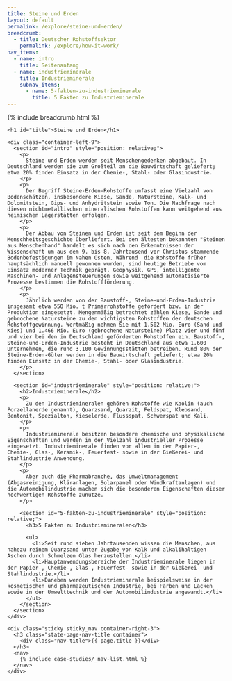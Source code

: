 ```yaml
---
title: Steine und Erden
layout: default
permalink: /explore/steine-und-erden/
breadcrumb:
  - title: Deutscher Rohstoffsektor
    permalink: /explore/how-it-work/
nav_items:
  - name: intro
    title: Seitenanfang
  - name: industrieminerale
    title: Industrieminerale
    subnav_items:
      - name: 5-fakten-zu-industrieminerale
        title: 5 Fakten zu Industrieminerale
---
```


<main class="container-page-wrapper layout-state-pages">
  <section class="container" style="position: relative;">
    {% include breadcrumb.html %}

    <h1 id="title">Steine und Erden</h1>

    <div class="container-left-9">
      <section id="intro" style="position: relative;">
        <p>
          Steine und Erden werden seit Menschengedenken abgebaut. In Deutschland werden sie zum Großteil an die Bauwirtschaft geliefert; etwa 20% finden Einsatz in der Chemie-, Stahl- oder Glasindustrie.
        </p>
        <p>
          Der Begriff Steine-Erden-Rohstoffe umfasst eine Vielzahl von Bodenschätzen, insbesondere Kiese, Sande, Natursteine, Kalk- und Dolomitstein, Gips- und Anhydritstein sowie Ton. Die Nachfrage nach diesen nichtmetallischen mineralischen Rohstoffen kann weitgehend aus heimischen Lagerstätten erfolgen.
        </p>
        <p>
          Der Abbau von Steinen und Erden ist seit dem Beginn der Menschheitsgeschichte überliefert. Bei den ältesten bekannten "Steinen aus Menschenhand" handelt es sich nach den Erkenntnissen der Wissenschaft um aus dem 9. bis 8. Jahrtausend vor Christus stammende Bodenbefestigungen im Nahen Osten. Während  die Rohstoffe früher hauptsächlich manuell gewonnen wurden, sind heutige Betriebe vom Einsatz moderner Technik geprägt. Geophysik, GPS, intelligente Maschinen- und Anlagensteuerungen sowie weitgehend automatisierte Prozesse bestimmen die Rohstoffförderung.
        </p>
        <p>
          Jährlich werden von der Baustoff-, Steine-und-Erden-Industrie insgesamt etwa 550 Mio. t Primärrohstoffe gefördert bzw. in der Produktion eingesetzt. Mengenmäßig betrachtet zählen Kiese, Sande und gebrochene Natursteine zu den wichtigsten Rohstoffen der deutschen Rohstoffgewinnung. Wertmäßig nehmen Sie mit 1.502 Mio. Euro (Sand und Kies) und 1.466 Mio. Euro (gebrochene Natursteine) Platz vier und fünf und vier bei den in Deutschland geförderten Rohstoffen ein. Baustoff-, Steine-und-Erden-Industrie besteht in Deutschland aus etwa 1.600 Unternehmen, die rund 3.100 Gewinnungsstätten betreiben. Rund 80% der Steine-Erden-Güter werden in die Bauwirtschaft geliefert; etwa 20% finden Einsatz in der Chemie-, Stahl- oder Glasindustrie.
        </p>
      </section>

      <section id="industrieminerale" style="position: relative;">
        <h2>Industrieminerale</h2>
        <p>
          Zu den Industriemineralen gehören Rohstoffe wie Kaolin (auch Porzellanerde genannt), Quarzsand, Quarzit, Feldspat, Klebsand, Bentonit, Spezialton, Kieselerde, Flussspat, Schwerspat und Kali.
        </p>
        <p>
          Industrieminerale besitzen besondere chemische und physikalische Eigenschaften und werden in der Vielzahl industrieller Prozesse eingesetzt. Industrieminerale finden vor allem in der Papier-, Chemie-, Glas-, Keramik-, Feuerfest- sowie in der Gießerei- und Stahlindustrie Anwendung.
        </p>
        <p>
          Aber auch die Pharmabranche, das Umweltmanagement (Abgasreinigung, Kläranlagen, Solarpanel oder Windkraftanlagen) und die Automobilindustrie machen sich die besonderen Eigenschaften dieser hochwertigen Rohstoffe zunutze.
        </p>

        <section id="5-fakten-zu-industrieminerale" style="position: relative;">
          <h3>5 Fakten zu Industriemineralen</h3>

          <ul>
            <li>Seit rund sieben Jahrtausenden wissen die Menschen, aus nahezu reinem Quarzsand unter Zugabe von Kalk und alkalihaltigen Aschen durch Schmelzen Glas herzustellen.</li>
            <li>Hauptanwendungsbereiche der Industrieminerale liegen in der Papier-, Chemie-, Glas-, Feuerfest- sowie in der Gießerei- und Stahlindustrie.</li>
            <li>Daneben werden Industrieminerale beispielsweise in der kosmetischen und pharmazeutischen Industrie, bei Farben und Lacken sowie in der Umwelttechnik und der Automobilindustrie angewandt.</li>
          </ul>
        </section>
      </section>
    </div>

    <div class="sticky sticky_nav container-right-3">
      <h3 class="state-page-nav-title container">
        <div class="nav-title">{{ page.title }}</div>
      </h3>
      <nav>
        {% include case-studies/_nav-list.html %}
      </nav>
    </div>
  </section>
</main>

<script type="text/javascript" src="{{ site.baseurl_root }}/js/lib/static.min.js" charset="utf-8"></script>
